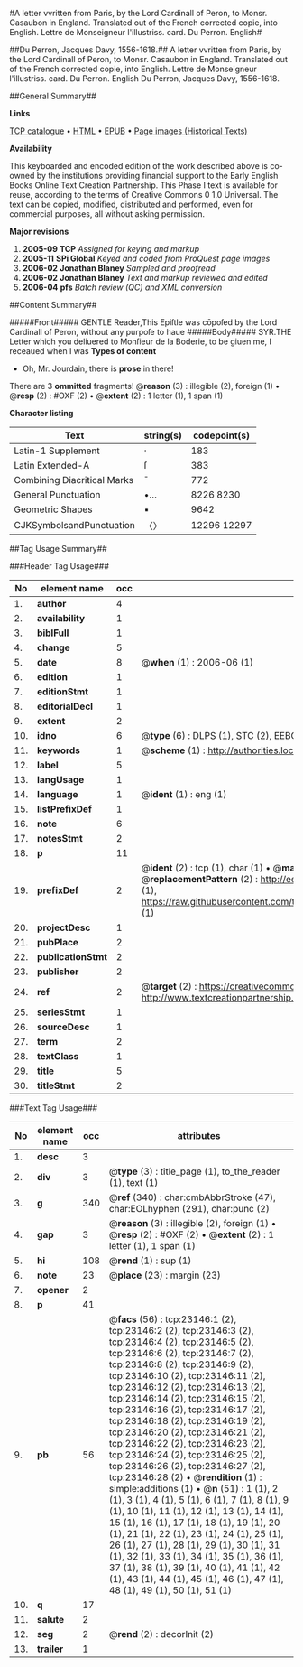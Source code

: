 #A letter vvritten from Paris, by the Lord Cardinall of Peron, to Monsr. Casaubon in England. Translated out of the French corrected copie, into English. Lettre de Monseigneur l'illustriss. card. Du Perron. English#

##Du Perron, Jacques Davy, 1556-1618.##
A letter vvritten from Paris, by the Lord Cardinall of Peron, to Monsr. Casaubon in England. Translated out of the French corrected copie, into English.
Lettre de Monseigneur l'illustriss. card. Du Perron. English
Du Perron, Jacques Davy, 1556-1618.

##General Summary##

**Links**

[TCP catalogue](http://www.ota.ox.ac.uk/tcp/)  • 
[HTML](http://tei.it.ox.ac.uk/tcp/Texts-HTML/free/A19/A19950.html)  • 
[EPUB](http://tei.it.ox.ac.uk/tcp/Texts-EPUB/free/A19/A19950.epub) • 
[Page images (Historical Texts)](https://data.historicaltexts.jisc.ac.uk/view?pubId=eebo-99857411e&pageId=eebo-99857411e-23146-1)

**Availability**

This keyboarded and encoded edition of the
	       work described above is co-owned by the institutions
	       providing financial support to the Early English Books
	       Online Text Creation Partnership. This Phase I text is
	       available for reuse, according to the terms of Creative
	       Commons 0 1.0 Universal. The text can be copied,
	       modified, distributed and performed, even for
	       commercial purposes, all without asking permission.

**Major revisions**

1. __2005-09__ __TCP__ *Assigned for keying and markup*
1. __2005-11__ __SPi Global__ *Keyed and coded from ProQuest page images*
1. __2006-02__ __Jonathan Blaney__ *Sampled and proofread*
1. __2006-02__ __Jonathan Blaney__ *Text and markup reviewed and edited*
1. __2006-04__ __pfs__ *Batch review (QC) and XML conversion*

##Content Summary##

#####Front#####
GENTLE Reader,This Epiſtle was cōpoſed by the Lord Cardinall of Peron, without any purpoſe to haue 
#####Body#####
SYR.THE Letter which you deliuered to Monſieur de la Boderie, to be giuen me, I receaued when I was 
**Types of content**

  * Oh, Mr. Jourdain, there is **prose** in there!

There are 3 **ommitted** fragments! 
 @__reason__ (3) : illegible (2), foreign (1)  •  @__resp__ (2) : #OXF (2)  •  @__extent__ (2) : 1 letter (1), 1 span (1)

**Character listing**


|Text|string(s)|codepoint(s)|
|---|---|---|
|Latin-1 Supplement|·|183|
|Latin Extended-A|ſ|383|
|Combining             Diacritical Marks|̄|772|
|General Punctuation|•…|8226 8230|
|Geometric Shapes|▪|9642|
|CJKSymbolsandPunctuation|〈〉|12296 12297|

##Tag Usage Summary##

###Header Tag Usage###

|No|element name|occ|attributes|
|---|---|---|---|
|1.|__author__|4||
|2.|__availability__|1||
|3.|__biblFull__|1||
|4.|__change__|5||
|5.|__date__|8| @__when__ (1) : 2006-06 (1)|
|6.|__edition__|1||
|7.|__editionStmt__|1||
|8.|__editorialDecl__|1||
|9.|__extent__|2||
|10.|__idno__|6| @__type__ (6) : DLPS (1), STC (2), EEBO-CITATION (1), PROQUEST (1), VID (1)|
|11.|__keywords__|1| @__scheme__ (1) : http://authorities.loc.gov/ (1)|
|12.|__label__|5||
|13.|__langUsage__|1||
|14.|__language__|1| @__ident__ (1) : eng (1)|
|15.|__listPrefixDef__|1||
|16.|__note__|6||
|17.|__notesStmt__|2||
|18.|__p__|11||
|19.|__prefixDef__|2| @__ident__ (2) : tcp (1), char (1)  •  @__matchPattern__ (2) : ([0-9\-]+):([0-9IVX]+) (1), (.+) (1)  •  @__replacementPattern__ (2) : http://eebo.chadwyck.com/downloadtiff?vid=$1&page=$2 (1), https://raw.githubusercontent.com/textcreationpartnership/Texts/master/tcpchars.xml#$1 (1)|
|20.|__projectDesc__|1||
|21.|__pubPlace__|2||
|22.|__publicationStmt__|2||
|23.|__publisher__|2||
|24.|__ref__|2| @__target__ (2) : https://creativecommons.org/publicdomain/zero/1.0/ (1), http://www.textcreationpartnership.org/docs/. (1)|
|25.|__seriesStmt__|1||
|26.|__sourceDesc__|1||
|27.|__term__|2||
|28.|__textClass__|1||
|29.|__title__|5||
|30.|__titleStmt__|2||


###Text Tag Usage###

|No|element name|occ|attributes|
|---|---|---|---|
|1.|__desc__|3||
|2.|__div__|3| @__type__ (3) : title_page (1), to_the_reader (1), text (1)|
|3.|__g__|340| @__ref__ (340) : char:cmbAbbrStroke (47), char:EOLhyphen (291), char:punc (2)|
|4.|__gap__|3| @__reason__ (3) : illegible (2), foreign (1)  •  @__resp__ (2) : #OXF (2)  •  @__extent__ (2) : 1 letter (1), 1 span (1)|
|5.|__hi__|108| @__rend__ (1) : sup (1)|
|6.|__note__|23| @__place__ (23) : margin (23)|
|7.|__opener__|2||
|8.|__p__|41||
|9.|__pb__|56| @__facs__ (56) : tcp:23146:1 (2), tcp:23146:2 (2), tcp:23146:3 (2), tcp:23146:4 (2), tcp:23146:5 (2), tcp:23146:6 (2), tcp:23146:7 (2), tcp:23146:8 (2), tcp:23146:9 (2), tcp:23146:10 (2), tcp:23146:11 (2), tcp:23146:12 (2), tcp:23146:13 (2), tcp:23146:14 (2), tcp:23146:15 (2), tcp:23146:16 (2), tcp:23146:17 (2), tcp:23146:18 (2), tcp:23146:19 (2), tcp:23146:20 (2), tcp:23146:21 (2), tcp:23146:22 (2), tcp:23146:23 (2), tcp:23146:24 (2), tcp:23146:25 (2), tcp:23146:26 (2), tcp:23146:27 (2), tcp:23146:28 (2)  •  @__rendition__ (1) : simple:additions (1)  •  @__n__ (51) : 1 (1), 2 (1), 3 (1), 4 (1), 5 (1), 6 (1), 7 (1), 8 (1), 9 (1), 10 (1), 11 (1), 12 (1), 13 (1), 14 (1), 15 (1), 16 (1), 17 (1), 18 (1), 19 (1), 20 (1), 21 (1), 22 (1), 23 (1), 24 (1), 25 (1), 26 (1), 27 (1), 28 (1), 29 (1), 30 (1), 31 (1), 32 (1), 33 (1), 34 (1), 35 (1), 36 (1), 37 (1), 38 (1), 39 (1), 40 (1), 41 (1), 42 (1), 43 (1), 44 (1), 45 (1), 46 (1), 47 (1), 48 (1), 49 (1), 50 (1), 51 (1)|
|10.|__q__|17||
|11.|__salute__|2||
|12.|__seg__|2| @__rend__ (2) : decorInit (2)|
|13.|__trailer__|1||
